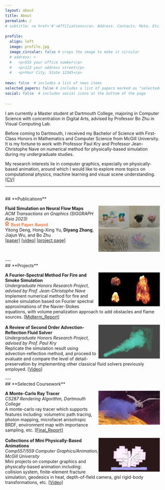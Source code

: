 ```yaml
---
layout: about
title: About
permalink: /
# subtitle: <a href='#'>Affiliations</a>. Address. Contacts. Moto. Etc.

profile:
  align: left
  image: profile.jpg
  image_circular: false # crops the image to make it circular
  # address: >
  #   <p>555 your office number</p>
  #   <p>123 your address street</p>
  #   <p>Your City, State 12345</p>

news: false  # includes a list of news items
selected_papers: false # includes a list of papers marked as "selected={true}"
social: false  # includes social icons at the bottom of the page

---
```


<!-- Write your biography here. Tell the world about yourself. Link to your favorite [subreddit](http://reddit.com). You can put a picture in, too. The code is already in, just name your picture `prof_pic.jpg` and put it in the `img/` folder.

Put your address / P.O. box / other info right below your picture. You can also disable any these elements by editing `profile` property of the YAML header of your `_pages/about.md`. Edit `_bibliography/papers.bib` and Jekyll will render your [publications page](/al-folio/publications/) automatically.

Link to your social media connections, too. This theme is set up to use [Font Awesome icons](http://fortawesome.github.io/Font-Awesome/) and [Academicons](https://jpswalsh.github.io/academicons/), like the ones below. Add your Facebook, Twitter, LinkedIn, Google Scholar, or just disable all of them.
 -->

<!-- <img id="projimg" src="../assets/img/profile.jpg" alt="graph" height="30%" width="30%" align='left'/> -->
I am currently a Master student at Dartmouth College, majoring in Computer Science with concentration in Digital Arts, advised by Professor Bo Zhu in Visual Computing Lab.

Before coming to Dartmouth, I received my Bachelor of Science with First-Class Honors in Mathematics and Computer Science from McGill University. It is my fortune to work with Professor Paul Kry and Professor Jean-Christophe Nave on numerical method for physically-based simulation during my undergraduate studies.

My research interests lie in computer graphics, especially on physically-based animation, around which I would like to explore more topics on computational physics, machine learning and visual scene understanding.<a nonsmooth="1" href="../assets/pdf/cv20231201.pdf" class="">[CV]</a><br />

---
<br />
## **Publications**
<p>
  <div id='container'>
    <div id='project'>
      <img id="projimg" src="../assets/img/nfm_teaser.jpg" alt="graph" height="150" width="200" align='right'/>
      <div id='projinfo'>
        <b>Fluid Simulation on Neural Flow Maps</b><br />
        <i>ACM Transactions on Graphics (SIGGRAPH Asia 2023)</i><br />
        <b><font color="#FF7F50"> <svg xmlns="http://www.w3.org/2000/svg" height="16" width="12" viewBox="0 0 384 512"><!--!Font Awesome Free 6.5.1 by @fontawesome - https://fontawesome.com License - https://fontawesome.com/license/free Copyright 2023 Fonticons, Inc.--><path fill="#ff7f50" d="M173.8 5.5c11-7.3 25.4-7.3 36.4 0L228 17.2c6 3.9 13 5.8 20.1 5.4l21.3-1.3c13.2-.8 25.6 6.4 31.5 18.2l9.6 19.1c3.2 6.4 8.4 11.5 14.7 14.7L344.5 83c11.8 5.9 19 18.3 18.2 31.5l-1.3 21.3c-.4 7.1 1.5 14.2 5.4 20.1l11.8 17.8c7.3 11 7.3 25.4 0 36.4L366.8 228c-3.9 6-5.8 13-5.4 20.1l1.3 21.3c.8 13.2-6.4 25.6-18.2 31.5l-19.1 9.6c-6.4 3.2-11.5 8.4-14.7 14.7L301 344.5c-5.9 11.8-18.3 19-31.5 18.2l-21.3-1.3c-7.1-.4-14.2 1.5-20.1 5.4l-17.8 11.8c-11 7.3-25.4 7.3-36.4 0L156 366.8c-6-3.9-13-5.8-20.1-5.4l-21.3 1.3c-13.2 .8-25.6-6.4-31.5-18.2l-9.6-19.1c-3.2-6.4-8.4-11.5-14.7-14.7L39.5 301c-11.8-5.9-19-18.3-18.2-31.5l1.3-21.3c.4-7.1-1.5-14.2-5.4-20.1L5.5 210.2c-7.3-11-7.3-25.4 0-36.4L17.2 156c3.9-6 5.8-13 5.4-20.1l-1.3-21.3c-.8-13.2 6.4-25.6 18.2-31.5l19.1-9.6C65 70.2 70.2 65 73.4 58.6L83 39.5c5.9-11.8 18.3-19 31.5-18.2l21.3 1.3c7.1 .4 14.2-1.5 20.1-5.4L173.8 5.5zM272 192a80 80 0 1 0 -160 0 80 80 0 1 0 160 0zM1.3 441.8L44.4 339.3c.2 .1 .3 .2 .4 .4l9.6 19.1c11.7 23.2 36 37.3 62 35.8l21.3-1.3c.2 0 .5 0 .7 .2l17.8 11.8c5.1 3.3 10.5 5.9 16.1 7.7l-37.6 89.3c-2.3 5.5-7.4 9.2-13.3 9.7s-11.6-2.2-14.8-7.2L74.4 455.5l-56.1 8.3c-5.7 .8-11.4-1.5-15-6s-4.3-10.7-2.1-16zm248 60.4L211.7 413c5.6-1.8 11-4.3 16.1-7.7l17.8-11.8c.2-.1 .4-.2 .7-.2l21.3 1.3c26 1.5 50.3-12.6 62-35.8l9.6-19.1c.1-.2 .2-.3 .4-.4l43.2 102.5c2.2 5.3 1.4 11.4-2.1 16s-9.3 6.9-15 6l-56.1-8.3-32.2 49.2c-3.2 5-8.9 7.7-14.8 7.2s-11-4.3-13.3-9.7z"/></svg> &nbsp;Best Paper Award </font></b><br /> 
        Yitong Deng, Hong-Xing Yu, <b>Diyang Zhang</b>, Jiajun Wu, and Bo Zhu<br />
        <a nonsmooth="1" href="../assets/pdf/NFM.pdf" class="">[paper]</a>
        <a nonsmooth="1" href="https://youtu.be/zNtPw1zr5tM" class="">[video]</a>
        <a nonsmooth="1" href="https://yitongdeng-projects.github.io/neural_flow_maps_webpage" class="">[project page]</a><br />
        <br />
        <br />
      </div>
    </div>
  </div>
</p>
---
<br />
## **Projects**
<p>
  <div id='container'>
    <div id='project'>
      <img id="projimg" src="../assets/img/fftteaser.jpg" alt="graph" height="110" width="200" align='right'/>
      <div id='projinfo'>
        <b>A Fourier-Spectral Method For Fire and Smoke Simulation</b><br />
        <i>Undergraduate Honors Research Project, advised by Prof. Jean-Christophe Nave</i><br />
        Implement numerical method for fire and smoke simulation based on Fourier spectral approximations of the Navier-Stokes equations, with volume penalization approach to add obstacles and flame sources.
        <a nonsmooth="1" href="../assets/pdf/fftfire_midreport.pdf" class="">[Midterm_Report]</a><br />
      </div>
    </div>
    <br />
    <div id='project'>
      <img id="projimg" src="../assets/img/reflection.png" alt="graph" height="110" width="200" align='right'/>
      <div id='projinfo'>
        <b>A Review of Second Order Advection-Reflection Fluid Solver</b><br />
        <i>Undergraduate Honors Research Project, advised by Prof. Paul Kry</i><br />
        Replicate the simulation result using advection-reflection method, and proceed to evaluate and compare the level of detail-preservation by implementing other classical fluid solvers previously employed.
        <a nonsmooth="1" href="../assets/img/reflection_video.webm" class="">[Video]</a><br />
      </div>
    </div>
  </div>
</p>
---
<br />
## **Selected Coursework**
<p>
  <div id='container'>
    <div id='project'>
      <img id="projimg" src="../assets/img/showcase.png" alt="graph" height="110" width="200" align='right'/>
      <div id='projinfo'>
        <b>A Monte-Carlo Ray Tracer</b><br />
        <i>CS287 Rendering Algorithm, Dartmouth College</i><br />
        A monte-carlo ray tracer which supports features including: volumetric path tracing, photon mapping, microfacet anisotropic BRDF, environment map with importance sampling, etc.
        <a nonsmooth="1" href="../assets/pdf/cs87/reports/final_project/report.html" class="">[Final_Report]</a><br />
      </div>
    </div>
    <br />
    <div id='project'>
      <img id="projimg" src="../assets/img/557fracture.jpg" alt="graph" height="110" width="200" align='right'/>
      <div id='projinfo'>
        <b>Collections of Mini Physically-Based Animations</b><br />
        <i>Comp557/559 Computer Graphics/Animation, McGill University</i><br />
        Mini projects on computer graphics and physically-based animation including: collision system, finite-element fracture simulation, geodesics in heat, depth-of-field camera, glsl rigid-body transformations, etc.
        <a nonsmooth="1" href="../assets/img/557demo.webm" class="">[Video]</a><br />
      </div>
    </div>
  </div>
</p>

